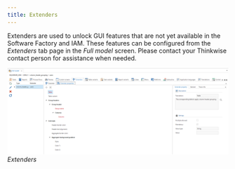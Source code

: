 ```yaml
---
title: Extenders
---
```


Extenders are used to unlock GUI features that are not yet available in the Software Factory and IAM. These features can be configured from the *Extenders* tab page in the *Full model* screen. Please contact your Thinkwise contact person for assistance when needed.

![](../assets/sf/image34.png)
*Extenders*